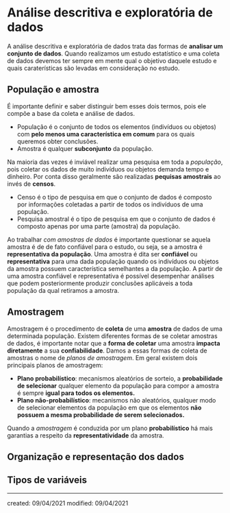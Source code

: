 # Análise descritiva e exploratória de dados
A análise descritiva e exploratória de dados trata das formas de **analisar um conjunto de dados**.
Quando realizamos um estudo estatístico e uma coleta de dados devemos ter sempre em mente qual o objetivo daquele estudo e quais caraterísticas são levadas em consideração no estudo.

## População e amostra
É importante definir e saber distinguir bem esses dois termos, pois ele compõe a base da coleta e análise de dados.

- População é o conjunto de todos os elementos (indivíduos ou objetos) com **pelo menos uma característica em comum** para os quais queremos obter conclusões.
- Amostra é qualquer **subconjunto** da população.

Na maioria das vezes é inviável realizar uma pesquisa em toda a *população*, pois coletar os dados de muito indivíduos ou objetos demanda tempo e dinheiro. Por conta disso geralmente são realizadas **pequisas amostrais** ao invés de **censos**.

- Censo é o tipo de pesquisa em que o conjunto de dados é composto por informações coletadas a partir de todos os indivíduos de uma população.
- Pesquisa amostral é o tipo de pesquisa em que o conjunto de dados é composto apenas por uma parte (amostra) da população.

Ao trabalhar *com amostras de dados* é importante questionar se aquela amostra é de de fato confiável para o estudo, ou seja, se a amostra é **representativa da população**. Uma amostra é dita ser **confiável** ou **representativa** para uma dada população quando os indivíduos ou objetos da amostra possuem característica semelhantes a da população. A partir de uma amostra confiável e representativa é possível desempenhar análises que podem posteriormente produzir conclusões aplicáveis a toda população da qual retiramos a amostra.

## Amostragem
Amostragem é o procedimento de **coleta** de uma **amostra** de dados de uma determinada população. Existem diferentes formas de se coletar amostras de dados, é importante notar que a **forma de coletar** uma amostra **impacta diretamente** a sua **confiabilidade**. Damos a essas formas de coleta de amostras o nome de *planos de amostragem*. Em geral existem dois principais planos de amostragem:

- **Plano probabilístico**: mecanismos aleatórios de sorteio, a **probabilidade de selecionar** qualquer elemento da população para compor a amostra é sempre **igual para todos os elementos.**
- **Plano não-probabilístico**: mecanismos não aleatórios, qualquer modo de selecionar elementos da população em que os elementos **não possuem a mesma probabilidade de serem selecionados.**

Quando a *amostragem* é conduzida por um plano **probabilístico** há mais garantias a respeito da **representatividade** da amostra.

## Organização e representação dos dados
## Tipos de variáveis

---

created: 09/04/2021
modified: 09/04/2021
